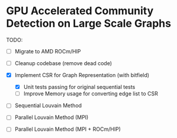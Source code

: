 # GPU Accelerated Community Detection on Large Scale Graphs

TODO: 
 - [ ] Migrate to AMD ROCm/HIP
 - [ ] Cleanup codebase (remove dead code)
 - [x] Implement CSR for Graph Representation (with bitfield)
    - [x] Unit tests passing for original sequential tests
    - [ ] Improve Memory usage for converting edge list to CSR
 - [ ] Sequential Louvain Method
 - [ ] Parallel Louvain Method (MPI)
 - [ ] Parallel Louvain Method (MPI + ROCm/HIP)

